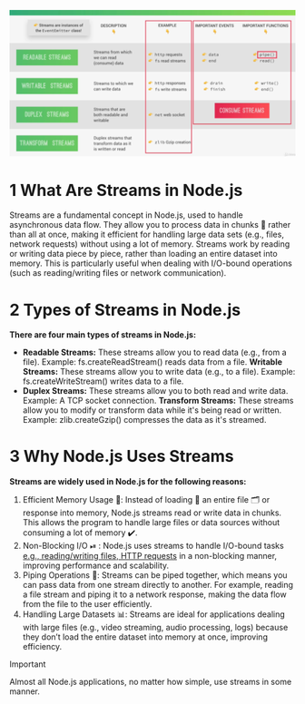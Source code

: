 ![streams in node.js](../images/streams.png)
# 1 What Are Streams in Node.js 
Streams are a fundamental concept in Node.js, used to handle asynchronous data flow. They allow you to process 
data in chunks 🧩 rather than all at once, making it efficient for handling large data sets (e.g., files, network 
requests) without using a lot of memory.
Streams work by reading or writing data piece by piece, rather than loading an entire dataset into memory. This is particularly useful when dealing with I/O-bound operations (such as reading/writing files or network communication).
# 2 Types of Streams in Node.js 
**There are four main types of streams in Node.js:**
- **Readable Streams:** These streams allow you to read data (e.g., from a file).
Example: fs.createReadStream() reads data from a file.
**Writable Streams:** These streams allow you to write data (e.g., to a file).
Example: fs.createWriteStream() writes data to a file.
- **Duplex Streams:** These streams allow you to both read and write data.
Example: A TCP socket connection.
**Transform Streams:** These streams allow you to modify or transform data while it's being read or written.
Example: zlib.createGzip() compresses the data as it's streamed.
# 3 Why Node.js Uses Streams 
**Streams are widely used in Node.js for the following reasons:**
1. Efficient Memory Usage 🚀:
Instead of loading 💱 an entire file 🗂 or response into memory, Node.js streams read or write data in chunks. This 
   allows the program to handle large files or data sources without consuming a lot of memory ✔.
2. Non-Blocking I/O ⏯ :
Node.js uses streams to handle I/O-bound tasks [e.g., reading/writing files, HTTP requests]() in a non-blocking 
   manner, improving performance and scalability.
3. Piping Operations 🔗:
Streams can be piped together, which means you can pass data from one stream directly to another. For example, reading a file stream and piping it to a network response, making the data flow from the file to the user efficiently.
4. Handling Large Datasets 📊:
Streams are ideal for applications dealing with large files (e.g., video streaming, audio processing, logs) because they don’t load the entire dataset into memory at once, improving efficiency.
>[!IMPORTANT]
> Almost all Node.js applications, no matter how simple, use streams in some manner. 